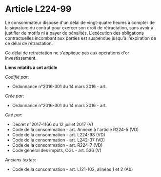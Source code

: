 # Article L224-99

Le consommateur dispose d'un délai de vingt-quatre heures à compter de la signature du contrat pour exercer son droit de
rétractation, sans avoir à justifier de motifs ni à payer de pénalités. L'exécution des obligations contractuelles incombant
aux parties est suspendue jusqu'à l'expiration de ce délai de rétractation.

Ce délai de rétractation ne s'applique pas aux opérations d'or investissement.

**Liens relatifs à cet article**

_Codifié par_:

  - Ordonnance n°2016-301 du 14 mars 2016 - art.

_Créé par_:

  - Ordonnance n°2016-301 du 14 mars 2016 - art.

_Cité par_:

  - Décret n°2017-1166 du 12 juillet 2017 (V)
  - Code de la consommation - art. Annexe à l'article R224-5 (VD)
  - Code de la consommation - art. L224-98 (VD)
  - Code de la consommation - art. L242-37 (VD)
  - Code de la consommation - art. R224-7 (VD)
  - Code général des impôts, CGI. - art. 536 (V)

_Anciens textes_:

  - Code de la consommation - art. L121-102, alinéas 1 et 2 (Ab)
